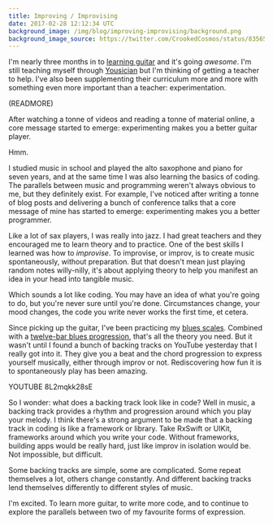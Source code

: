 ```yaml
---
title: Improving / Improvising
date: 2017-02-28 12:12:34 UTC
background_image: /img/blog/improving-improvising/background.png
background_image_source: https://twitter.com/CrookedCosmos/status/835656365276299264
---
```


I'm nearly three months in to [learning guitar](https://ashfurrow.com/blog/learning-guitar/) and it's going _awesome_. I'm still teaching myself through [Yousician](http://yousician.com) but I'm thinking of getting a teacher to help. I've also been supplementing their curriculum more and more with something even more important than a teacher: experimentation.

(READMORE)

After watching a tonne of videos and reading a tonne of material online, a core message started to emerge: experimenting makes you a better guitar player.

Hmm.

I studied music in school and played the alto saxophone and piano for seven years, and at the same time I was also learning the basics of coding. The parallels between music and programming weren't always obvious to me, but they definitely exist. For example, I've noticed after writing a tonne of blog posts and delivering a bunch of conference talks that a core message of mine has started to emerge: experimenting makes you a better programmer.

Like a lot of sax players, I was really into jazz. I had great teachers and they encouraged me to learn theory and to practice. One of the best skills I learned was how to _improvise_. To improvise, or improv, is to create music spontaneously, without preparation. But that doesn't mean just playing random notes willy-nilly, it's about applying theory to help you manifest an idea in your head into tangible music.

Which sounds a lot like coding. You may have an idea of what you're going to do, but you're never sure until you're done. Circumstances change, your mood changes, the code you write never works the first time, et cetera.

Since picking up the guitar, I've been practicing my [blues scales](https://en.wikipedia.org/wiki/Blues_scale). Combined with a [twelve-bar blues progression](https://en.wikipedia.org/wiki/Twelve-bar_blues), that's all the theory you need. But it wasn't until I found a bunch of backing tracks on YouTube yesterday that I really got into it. They give you a beat and the chord progression to express yourself musically, either through improv or not. Rediscovering how fun it is to spontaneously play has been amazing.

YOUTUBE 8L2mqkk28sE

So I wonder: what does a backing track look like in code? Well in music, a backing track provides a rhythm and progression around which you play your melody. I think there's a strong argument to be made that a backing track in coding is like a framework or library. Take RxSwift or UIKit, frameworks around which you write your code. Without frameworks, building apps would be really hard, just like improv in isolation would be. Not impossible, but difficult.

Some backing tracks are simple, some are complicated. Some repeat themselves a lot, others change constantly. And different backing tracks lend themselves differently to different styles of music.

I'm excited. To learn more guitar, to write more code, and to continue to explore the parallels between two of my favourite forms of expression.
